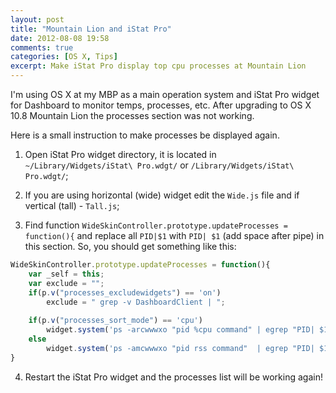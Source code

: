 ```yaml
---
layout: post
title: "Mountain Lion and iStat Pro"
date: 2012-08-08 19:58
comments: true
categories: [OS X, Tips]
excerpt: Make iStat Pro display top cpu processes at Mountain Lion 
---
```

I'm using OS X at my MBP as a main operation system and iStat Pro widget
for Dashboard to monitor temps, processes, etc.
After upgrading to OS X 10.8 Mountain Lion the processes section was not working.

Here is a small instruction to make processes be displayed again.

1. Open iStat Pro widget directory, it is located in `~/Library/Widgets/iStat\ Pro.wdgt/`
or `/Library/Widgets/iStat\ Pro.wdgt/`;

2. If you are using horizontal (wide) widget edit the `Wide.js` file and if 
vertical (tall) - `Tall.js`;

3. Find function `WideSkinController.prototype.updateProcesses = function(){` and 
replace all `PID|$1` with `PID| $1` (add space after pipe) in this section. So, you should
get something like this:

```js
WideSkinController.prototype.updateProcesses = function(){
	var _self = this;
	var exclude = "";
	if(p.v("processes_excludewidgets") == 'on')
		exclude = " grep -v DashboardClient | ";
	
	if(p.v("processes_sort_mode") == 'cpu')
		widget.system('ps -arcwwwxo "pid %cpu command" | egrep "PID| $1" | grep -v grep | ' + exclude + ' head -7 | tail -6 | awk \'{print "<pid>"$1"</pid><cpu>"$2"</cpu><name>"$3,$4,$5"</name></item>"}\'', function(data){ _self.updateProcessesOut(data);});
	else
		widget.system('ps -amcwwwxo "pid rss command"  | egrep "PID| $1" | grep -v grep | ' + exclude + ' head -7 | tail -6 | awk \'{print "<pid>"$1"</pid><cpu>"$2"</cpu><name>"$3,$4,$5"</name></item>"}\'', function(data){ _self.updateProcessesOut(data);});
}
```

4. Restart the iStat Pro widget and the processes list will be working again! 
